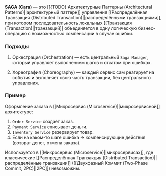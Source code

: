 **SAGA (Сага)** — это [[{TODO} Архитектурные Паттерны (Architectural Patterns)||архитектурный паттерн]] управления [[Распределённая Транзакция (Distributed Transaction)||распределёнными транзакциями]], при котором последовательность локальных [[Транзакция (Transaction)||транзакций]] объединяется в одну логическую бизнес-операцию с возможностью компенсации в случае ошибки.


### Подходы

1. Оркестрация (Orchestration) — есть центральный `Saga Manager`, который управляет выполнением шагов и откатом при ошибках.

2. Хореография (Choreography) — каждый сервис сам реагирует на события и выполняет свою часть транзакции, без центрального управления.

  
### Пример

Оформление заказа в [[Микросервис (Microservice)||микросервисной]] архитектуре:
1. `Order Service` создаёт заказ.
2. `Payment Service` списывает деньги.
3. `Inventory Service` резервирует товар.
4. Если на каком-то шаге ошибка → компенсирующие действия (возврат денег, отмена заказа).

  
Используется в [[Микросервис (Microservice)||микросервисах]], где классические [[Распределённая Транзакция (Distributed Transaction)||распределённые транзакции]] ([[Двухфазный Коммит (Two-Phase Commit, 2PC)||2PC]]) невозможны.
